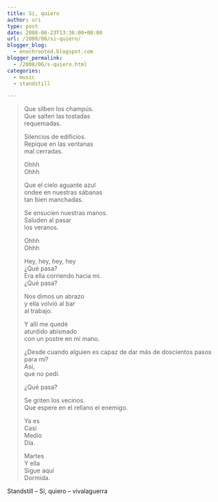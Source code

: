 ```yaml
---
title: Sí, quiero
author: uri
type: post
date: 2008-06-23T13:36:00+00:00
url: /2008/06/si-quiero/
blogger_blog:
  - enochrooted.blogspot.com
blogger_permalink:
  - /2008/06/s-quiero.html
categories:
  - music
  - standstill

---
```

> Que silben los champús.  
> Que salten las tostadas  
> requemadas.
> 
> Silencios de edificios.  
> Repique en las ventanas  
> mal cerradas.
> 
> Ohhh  
> Ohhh
> 
> Que el cielo aguante azul  
> ondee en nuestras sábanas  
> tan bien manchadas.
> 
> Se ensucien nuestras manos.  
> Saluden al pasar  
> los veranos.
> 
> Ohhh  
> Ohhh
> 
> Hey, hey, hey, hey  
> ¿Qué pasa?  
> Era ella corriendo hacia mí.  
> ¿Qué pasa?
> 
> Nos dimos un abrazo  
> y ella volvió al bar  
> al trabajo.
> 
> Y allí me quedé  
> aturdido abismado  
> con un postre en mi mano.
> 
> ¿Desde cuando alguien es capaz de dar más de doscientos pasos para mí?  
> Así,  
> que no pedí.
> 
> ¿Qué pasa?
> 
> Se griten los vecinos.  
> Que espere en el rellano el enemigo.
> 
> Ya es  
> Casi  
> Medio  
> Día.
> 
> Martes  
> Y ella  
> Sigue aquí  
> Dormida.

Standstill &#8211; Sí, quiero &#8211; vivalaguerra 

<div class="blogger-post-footer">
  <img width='1' height='1' />
</div>
